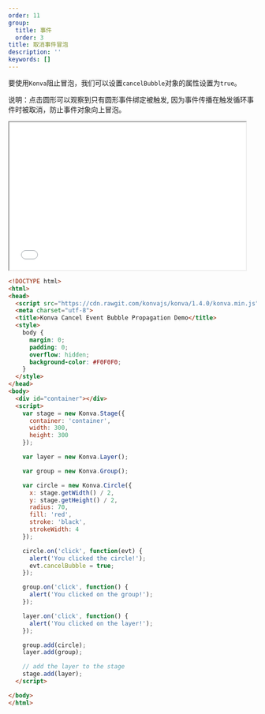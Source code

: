 ```yaml
---
order: 11
group:
  title: 事件
  order: 3
title: 取消事件冒泡
description: ''
keywords: []
---
```


要使用`Konva`阻止冒泡，我们可以设置`cancelBubble`对象的属性设置为`true`。 




说明：点击圆形可以观察到只有圆形事件绑定被触发,
因为事件传播在触发循环事件时被取消，防止事件对象向上冒泡。 

<iframe src="/downloads/code/events/Cancel_Propagation.html" style="width: 50vw;height:300px;"></iframe>

```html
<!DOCTYPE html>
<html>
<head>
  <script src="https://cdn.rawgit.com/konvajs/konva/1.4.0/konva.min.js"></script>
  <meta charset="utf-8">
  <title>Konva Cancel Event Bubble Propagation Demo</title>
  <style>
    body {
      margin: 0;
      padding: 0;
      overflow: hidden;
      background-color: #F0F0F0;
    }
  </style>
</head>
<body>
  <div id="container"></div>
  <script>
    var stage = new Konva.Stage({
      container: 'container',
      width: 300,
      height: 300
    });

    var layer = new Konva.Layer();

    var group = new Konva.Group();

    var circle = new Konva.Circle({
      x: stage.getWidth() / 2,
      y: stage.getHeight() / 2,
      radius: 70,
      fill: 'red',
      stroke: 'black',
      strokeWidth: 4
    });

    circle.on('click', function(evt) {
      alert('You clicked the circle!');
      evt.cancelBubble = true;
    });

    group.on('click', function() {
      alert('You clicked on the group!');
    });

    layer.on('click', function() {
      alert('You clicked on the layer!');
    });

    group.add(circle);
    layer.add(group);

    // add the layer to the stage
    stage.add(layer);
  </script>

</body>
</html>
```
